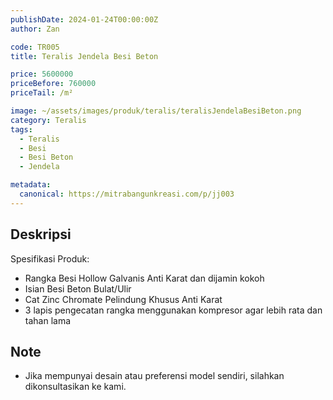 ```yaml
---
publishDate: 2024-01-24T00:00:00Z
author: Zan

code: TR005
title: Teralis Jendela Besi Beton

price: 5600000
priceBefore: 760000
priceTail: /m²

image: ~/assets/images/produk/teralis/teralisJendelaBesiBeton.png
category: Teralis
tags:
  - Teralis
  - Besi
  - Besi Beton
  - Jendela

metadata:
  canonical: https://mitrabangunkreasi.com/p/jj003
---
```


## Deskripsi

Spesifikasi Produk:
- Rangka Besi Hollow Galvanis Anti Karat dan dijamin kokoh
- Isian Besi Beton Bulat/Ulir
- Cat Zinc Chromate Pelindung Khusus Anti Karat
- 3 lapis pengecatan rangka menggunakan kompresor agar lebih rata dan tahan lama

## Note
- Jika mempunyai desain atau preferensi model sendiri, silahkan dikonsultasikan ke kami.